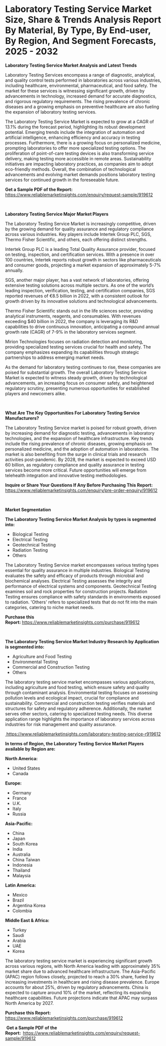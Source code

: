 <p><h1>Laboratory Testing Service Market Size, Share & Trends Analysis Report By Material, By Type, By End-user, By Region, And Segment Forecasts, 2025 - 2032</h1></p><p><strong>Laboratory Testing Service Market Analysis and Latest Trends</strong></p>
<p><p>Laboratory Testing Services encompass a range of diagnostic, analytical, and quality control tests performed in laboratories across various industries, including healthcare, environmental, pharmaceutical, and food safety. The market for these services is witnessing significant growth, driven by advancements in technology, increased demand for accurate diagnostics, and rigorous regulatory requirements. The rising prevalence of chronic diseases and a growing emphasis on preventive healthcare are also fueling the expansion of laboratory testing services.</p><p>The Laboratory Testing Service Market is expected to grow at a CAGR of 13.1% during the forecast period, highlighting its robust development potential. Emerging trends include the integration of automation and artificial intelligence, enhancing efficiency and accuracy in testing processes. Furthermore, there is a growing focus on personalized medicine, prompting laboratories to offer more specialized testing options. The proliferation of point-of-care testing devices is also transforming service delivery, making testing more accessible in remote areas. Sustainability initiatives are impacting laboratory practices, as companies aim to adopt eco-friendly methods. Overall, the combination of technological advancements and evolving market demands positions laboratory testing services for continued growth in the foreseeable future.</p></p>
<p><strong>Get a Sample PDF of the Report:&nbsp;</strong> <a href="https://www.reliablemarketinsights.com/enquiry/request-sample/919612?utm_campaign=3601&utm_medium=2&utm_source=Github&utm_content=ia&utm_term=17042025&utm_id=laboratory-testing-service">https://www.reliablemarketinsights.com/enquiry/request-sample/919612</a></p>
<p>&nbsp;</p>
<p><strong>Laboratory Testing Service Major Market Players</strong></p>
<p><p>The Laboratory Testing Service Market is increasingly competitive, driven by the growing demand for quality assurance and regulatory compliance across various industries. Key players include Intertek Group PLC, SGS, Thermo Fisher Scientific, and others, each offering distinct strengths.</p><p>Intertek Group PLC is a leading Total Quality Assurance provider, focused on testing, inspection, and certification services. With a presence in over 100 countries, Intertek reports robust growth in sectors like pharmaceuticals and consumer goods, projecting a market expansion of approximately 5-7% annually.</p><p>SGS, another major player, has a vast network of laboratories, offering extensive testing solutions across multiple sectors. As one of the world’s leading inspection, verification, testing, and certification companies, SGS reported revenues of €8.5 billion in 2022, with a consistent outlook for growth driven by its innovative solutions and technological advancements.</p><p>Thermo Fisher Scientific stands out in the life sciences sector, providing analytical instruments, reagents, and consumables. With revenues exceeding $40 billion in 2022, the company is leveraging its R&D capabilities to drive continuous innovation, anticipating a compound annual growth rate (CAGR) of 7-9% in the laboratory services segment.</p><p>Mirion Technologies focuses on radiation detection and monitoring, providing specialized testing services crucial for health and safety. The company emphasizes expanding its capabilities through strategic partnerships to address emerging market needs.</p><p>As the demand for laboratory testing continues to rise, these companies are poised for substantial growth. The overall Laboratory Testing Service Market is expected to witness steady growth, driven by technological advancements, an increasing focus on consumer safety, and heightened regulatory scrutiny, presenting numerous opportunities for established players and newcomers alike.</p></p>
<p>&nbsp;</p>
<p><strong>What Are The Key Opportunities For Laboratory Testing Service Manufacturers?</strong></p>
<p><p>The Laboratory Testing Service market is poised for robust growth, driven by increasing demand for diagnostic testing, advancements in laboratory technologies, and the expansion of healthcare infrastructure. Key trends include the rising prevalence of chronic diseases, growing emphasis on personalized medicine, and the adoption of automation in laboratories. The market is also benefiting from the surge in clinical trials and research activities post-pandemic. By 2028, the market is expected to exceed USD 60 billion, as regulatory compliance and quality assurance in testing services become more critical. Future opportunities will emerge from telehealth integration and innovative testing methodologies.</p></p>
<p><strong>Inquire or Share Your Questions If Any Before Purchasing This Report:</strong> <a href="https://www.reliablemarketinsights.com/enquiry/pre-order-enquiry/919612?utm_campaign=3601&utm_medium=2&utm_source=Github&utm_content=ia&utm_term=17042025&utm_id=laboratory-testing-service">https://www.reliablemarketinsights.com/enquiry/pre-order-enquiry/919612</a></p>
<p>&nbsp;</p>
<p><strong>Market Segmentation</strong></p>
<p><strong>The Laboratory Testing Service Market Analysis by types is segmented into:</strong></p>
<p><ul><li>Biological Testing</li><li>Electrical Testing</li><li>Geotechnical Testing</li><li>Radiation Testing</li><li>Others</li></ul></p>
<p><p>The Laboratory Testing Service market encompasses various testing types essential for quality assurance in multiple industries. Biological Testing evaluates the safety and efficacy of products through microbial and biochemical analyses. Electrical Testing assesses the integrity and performance of electrical systems and components. Geotechnical Testing examines soil and rock properties for construction projects. Radiation Testing ensures compliance with safety standards in environments exposed to radiation. 'Others' refers to specialized tests that do not fit into the main categories, catering to niche market needs.</p></p>
<p><strong>Purchase this Report:&nbsp;</strong><a href="https://www.reliablemarketinsights.com/purchase/919612?utm_campaign=3601&utm_medium=2&utm_source=Github&utm_content=ia&utm_term=17042025&utm_id=laboratory-testing-service">https://www.reliablemarketinsights.com/purchase/919612</a></p>
<p>&nbsp;</p>
<p><strong>The Laboratory Testing Service Market Industry Research by Application is segmented into:</strong></p>
<p><ul><li>Agriculture and Food Testing</li><li>Environmental Testing</li><li>Commercial and Construction Testing</li><li>Others</li></ul></p>
<p><p>The laboratory testing service market encompasses various applications, including agriculture and food testing, which ensure safety and quality through contaminant analysis. Environmental testing focuses on assessing pollution levels and ecological impact, crucial for compliance and sustainability. Commercial and construction testing verifies materials and structures for safety and regulatory adherence. Additionally, the market serves other sectors, catering to specialized testing needs. This diverse application range highlights the importance of laboratory services across industries for risk management and quality assurance.</p></p>
<p><a href="https://www.reliablemarketinsights.com/laboratory-testing-service-r919612?utm_campaign=3601&utm_medium=2&utm_source=Github&utm_content=ia&utm_term=17042025&utm_id=laboratory-testing-service">&nbsp;https://www.reliablemarketinsights.com/laboratory-testing-service-r919612</a></p>
<p><strong>In terms of Region, the Laboratory Testing Service Market Players available by Region are:</strong></p>
<p>
    <p> <strong> North America: </strong>
        <ul>
            <li>United States</li>
            <li>Canada</li>
        </ul>
        </p> 
    <p> <strong> Europe: </strong>
        <ul>
            <li>Germany</li>
            <li>France</li>
            <li>U.K.</li>
            <li>Italy</li>
            <li>Russia</li>
        </ul>
        </p> 
    <p> <strong> Asia-Pacific: </strong>
        <ul>
            <li>China</li>
            <li>Japan</li>
            <li>South Korea</li>
            <li>India</li>
            <li>Australia</li>
            <li>China Taiwan</li>
            <li>Indonesia</li>
            <li>Thailand</li>
            <li>Malaysia</li>
        </ul>
        </p> 
    <p> <strong> Latin America: </strong>
        <ul>
            <li>Mexico</li>
            <li>Brazil</li>
            <li>Argentina Korea</li>
            <li>Colombia</li>
        </ul>
        </p> 
    <p> <strong> Middle East & Africa: </strong>
        <ul>
            <li>Turkey</li>
            <li>Saudi</li>
            <li>Arabia</li>
            <li>UAE</li>
            <li>Korea</li>
        </ul>
    </p>
    </p>
<p><p>The laboratory testing service market is experiencing significant growth across various regions, with North America leading with approximately 35% market share due to advanced healthcare infrastructure. The Asia-Pacific (APAC) region follows closely, projected to reach a 30% share, fueled by increasing investments in healthcare and rising disease prevalence. Europe accounts for about 25%, driven by regulatory advancements. China is expected to capture around 10% of the market, reflecting its expanding healthcare capabilities. Future projections indicate that APAC may surpass North America by 2027.</p></p>
<p><strong>Purchase this Report: </strong><a href="https://www.reliablemarketinsights.com/purchase/919612?utm_campaign=3601&utm_medium=2&utm_source=Github&utm_content=ia&utm_term=17042025&utm_id=laboratory-testing-service">https://www.reliablemarketinsights.com/purchase/919612</a></p>
<p>&nbsp;<strong>Get a Sample PDF of the Report:&nbsp;&nbsp;</strong><a href="https://www.reliablemarketinsights.com/enquiry/request-sample/919612?utm_campaign=3601&utm_medium=2&utm_source=Github&utm_content=ia&utm_term=17042025&utm_id=laboratory-testing-service">https://www.reliablemarketinsights.com/enquiry/request-sample/919612</a></p>
<p><strong></strong></p>
<p><p></p><p></p><p></p></p>